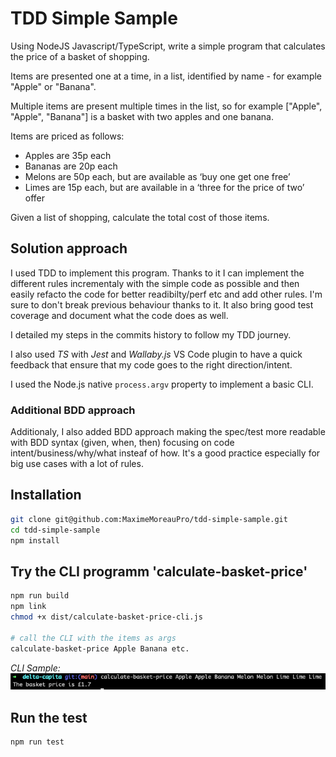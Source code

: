 # TDD Simple Sample

Using NodeJS Javascript/TypeScript, write a simple program that calculates the price of a basket of shopping.

Items are presented one at a time, in a list, identified by name - for example "Apple" or "Banana".

Multiple items are present multiple times in the list, so for example ["Apple", "Apple", "Banana"] is a basket with two apples and one banana.
 
Items are priced as follows:

 - Apples are 35p each
 - Bananas are 20p each
 - Melons are 50p each, but are available as ‘buy one get one free’
 - Limes are 15p each, but are available in a ‘three for the price of two’ offer

Given a list of shopping, calculate the total cost of those items.

## Solution approach

I used TDD to implement this program. Thanks to it I can implement the different rules incrementaly with the simple code as possible and then easily refacto the code for better readibilty/perf etc and add other rules. I'm sure to don't break previous behaviour thanks to it.
It also bring good test coverage and document what the code does as well.

I detailed my steps in the commits history to follow my TDD journey.

I also used _TS_ with _Jest_ and _Wallaby.js_ VS Code plugin to have a quick feedback that ensure that my code goes to the right direction/intent.

I used the Node.js native `process.argv` property to implement a basic CLI.


### Additional BDD approach

Additionaly, I also added BDD approach making the spec/test more readable with BDD syntax (given, when, then) focusing on code intent/business/why/what insteaf of how.
It's a good practice especially for big use cases with a lot of rules.

## Installation

```bash
git clone git@github.com:MaximeMoreauPro/tdd-simple-sample.git
cd tdd-simple-sample
npm install
```

## Try the CLI programm 'calculate-basket-price'

```bash
npm run build
npm link
chmod +x dist/calculate-basket-price-cli.js

# call the CLI with the items as args
calculate-basket-price Apple Banana etc.
```

_CLI Sample:_
![CLI Sample](./cli-sample.png "CLI Sample")


## Run the test

```bash
npm run test
```



